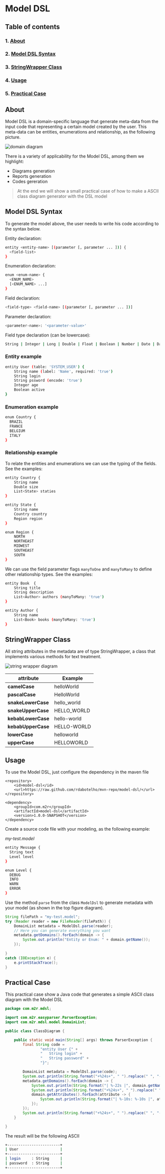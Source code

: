 # Model DSL

## **Table of contents**

### 1. [**About**](#about)
### 2. [**Model DSL Syntax**](#model-dsl-syntax)
### 3. [**StringWrapper Class**](#stringwrapper-class)
### 4. [**Usage**](#usage)
### 5. [**Practical Case**](#practical-case)

## About

Model DSL is a domain-specific language that generate meta-data from the input code that representing a certain model created by the user.
This meta-data can be entities, enumerations and relationship, as the following picture.

![domain diagram](domain.png)

There is a variety of applicability for the Model DSL, among them we highlight:
- Diagrams generation
- Reports generation
- Codes gereration

> At the end we will show a small practical case of how to make a ASCII class diagram generator with the DSL model

## Model DSL Syntax

To generate the model above, the user needs to write his code according to the syntax below.

Entity declaration:

```bash
entity <entity-name> [(parameter [, parameter ... ])] {
  <field-list>  
}
```

Enumeration declaration:

```bash
enum <enum-name> {
  <ENUM_NAME> 
  [<ENUM_NAME> ...]
}
```

Field declaration:

```bash
<field-type> <field-name> [(parameter [, parameter ... ])]
```

Parameter declaration:

```bash
<parameter-name>: '<parameter-value>'
```

Field type declaration (can be lowercase):

```bash
String | Integer | Long | Double | Float | Boolean | Number | Date | DateTime| List
```

### Entity example

```bash
entity User (table: 'SYSTEM_USER') {
    String name (label: 'Name', required: 'true')
    String login
    String pssword (encode: 'true')
    Integer age
    Boolean active
}
```

### Enumeration example

```bash
enum Country {
  BRAZIL
  FRANCE
  BELGIUM
  ITALY
}
```

### Relationship example

To relate the entities and enumerations we can use the typing of the fields. See the examples:

```bash
entity Country {
    String name
    Double size
    List<State> staties
}

entity State {
    String name
    Country country
    Region region
}

enum Region {
    NORTH
    NORTHEAST
    MIDWEST
    SOUTHEAST
    SOUTH
}
```

We can use the field parameter flags `manyToOne` and `manyToMany` to define other relationship types. See the examples:

```bash
entity Book  {
    String title
    String description
    List<Author> authors (manyToMany: 'true')
}

entity Author {
    String name
    List<Book> books (manyToMany: 'true')
}
```

## StringWrapper Class

All string attributes in the metadata are of type StringWrapper, a class that implements various methods for text treatment.

![string wrapper diagram](string-wrapper.png)

| attribute          | Example     | 
|--------------------|-------------|
| **camelCase**      | helloWorld  |
| **pascalCase**     | HelloWorld  |
| **snakeLowerCase** | hello_world |
| **snakeUpperCase** | HELLO_WORLD |
| **kebabLowerCase** | hello-world |
| **kebabUpperCase** | HELLO-WORLD |
| **lowerCase**      | helloworld  |
| **upperCase**      | HELLOWORLD  |

## Usage

To use the Model DSL, just configure the dependency in the maven file

```
<repository>
    <id>model-dsl</id>
    <url>https://raw.github.com/rdabotelho/mvn-repo/model-dsl/</url>
</repository>
```

```
<dependency>
    <groupId>com.m2r</groupId>
    <artifactId>model-dsl</artifactId>
    <version>1.0.0-SNAPSHOT</version>
</dependency>
```

Create a source code file with your modeling, as the following example:

_my-test.model_
```bash
entity Message {
  String text
  Level level
}

enum Level {
  DEBUG
  INFO
  WARN
  ERROR
}
```

Use the method `parse` from the class `ModelDsl` to generate metadata with your model (as shown in the top figure diagram).

```java
String filePath = "my-test.model";
try (Reader reader = new FileReader(filePath)) {
    DomainList metadata = ModelDsl.parse(reader);
    // Here you can generate everything you want
    metadata.getDomains().forEach(domain -> {
        System.out.println("Entity or Enum: " + domain.getName());
    });
        
} 
catch (IOException e) {
    e.printStackTrace();
}
```

## Practical Case

This practical case show a Java code that generates a simple ASCII class diagram with the Model DSL

```java
package com.m2r.mdsl;

import com.m2r.easyparser.ParserException;
import com.m2r.mdsl.model.DomainList;

public class ClassDiagram {

    public static void main(String[] args) throws ParserException {
        final String code =
                "entity User {" +
                "   String login" +
                "   String password" +
                "}";

        DomainList metadata = ModelDsl.parse(code);
        System.out.println(String.format("+%24s+", " ").replace(" ", "-") );
        metadata.getDomains().forEach(domain -> {
            System.out.println(String.format("| %-22s |", domain.getName()));
            System.out.println(String.format("+%24s+", " ").replace(" ", "-") );
            domain.getAttributes().forEach(attribute -> {
                System.out.println(String.format("| %-10s: %-10s |", attribute.getName(), attribute.getType()));
            });
        });
        System.out.println(String.format("+%24s+", " ").replace(" ", "-") );
    }

}
```

The result will be the following ASCII

```bash
+------------------------+
| User                   |
+------------------------+
| login     : String     |
| password  : String     |
+------------------------+
```